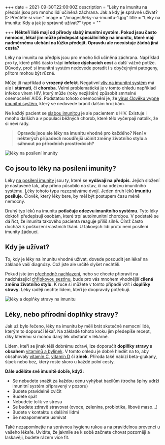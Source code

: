 +++
date = 2021-09-30T22:00:00Z
description = "Léky na imunitu na předpis jsou pro mnoho lidí učiněná záchrana. Jak a kdy je správně užívat? ▷ Přečtěte si více."
image = "/images/leky-na-imunitu-1.jpg"
title = "Léky na imunitu: Kdy a jak je správně užívat?"
type = ""

+++
**Někteří lidé mají od přírody slabý imunitní systém. Pokud jsou často nemocní, lékař jim může předepsat speciální léky na imunitu, které mají nadměrnému ulehání na lůžko předejít. Opravdu ale neexistuje žádná jiná cesta?**

Léky na imunitu na předpis jsou pro mnoho lidí učiněná záchrana. Například pro ty, které příliš často trápí **infekce dýchacích cest** a další vážné potíže. Důvody, proč si imunitní systém nedovede poradit i s obyčejnými patogeny, přitom mohou být různé.

Může jít například o **vrozený defekt**. Negativní [vliv na imunitní systém](https://www.oslabenaimunita.cz/imunitni-system-vite-jak-funguje/) má ale i **stárnutí**, či **choroba**. Velmi problematická je v tomto ohledu například infekce virem HIV, který může (roky nezjištěn) způsobit smrtelné onemocnění AIDS. Podstatou tohoto onemocnění je, že [virus člověku vypne imunitní systém](https://www.oslabenaimunita.cz/blog/nejcastejsi-virova-onemocni-a-jak-se-jim-branit/), který se nedovede bránit dalším hrozbám.

Ne každý pacient se [slabou imunitou](https://www.oslabenaimunita.cz/oslabena-imunita-priznaky-a-prevence/) je ale pacientem s HIV. Existuje i mnoho dalších a v populaci běžných chorob, které tělo vyčerpají natolik, že si neví rady.

> **Opravdu jsou ale léky na imunitu vhodné pro každého? Není v některých případech moudřejší učinit změny životního stylu a sáhnout po přírodních prostředcích?**

![léky na posílení imunity](/images/leky-na-posileni-imunity.jpg)

## Co jsou to léky na posílení imunity?

Léky [na posílení imunity](https://www.oslabenaimunita.cz/5-ucinnych-tipu-na-posileni-imunity/) jsou ty, které se **vydávají na předpis**. Jejich složení je nastavené tak, aby přímo působilo na stav, či na odezvu imunitního systému. Léky tohoto typu rozeznáváme dvojí. Jeden druh léků **imunitu posiluje**. Člověk, který léky bere, by měl být postupem času méně nemocný.

Druhý typ léků na imunitu **potlačuje odezvu imunitního systému**. Tyto léky doktoři předepisují osobám, které trpí autoimunitní chorobou. V podstatě se dá říct, že imunita takového pacienta reaguje příliš silně. Čímž často dochází k poškození vlastních tkání. U takových lidí proto není posílení imunity žádoucí.

## Kdy je užívat?

To, kdy je léky na imunitu vhodné užívat, dovede posoudit jen lékař na základě vaší diagnózy. Což jste ale určitě slyšet nechtěli.

Pokud jste jen [přechodně nachlazení](https://www.oslabenaimunita.cz/blog/caj-na-nachlazeni-jak-ho-pripravit-a-ktery-pomuze/), nebo se chcete připravit na nadcházející [chřipkovou sezónu](https://www.oslabenaimunita.cz/blog/nejcastejsi-priznaky-chripky-a-jeji-lecba/), bude pro vás mnohem vhodnější **cílená změna životního stylu**. K ruce si můžete v tomto případě vzít i **doplňky stravy**. Léky raději nechte lidem, kteří je doopravdy potřebují.

![léky a doplňky stravy na imunitu](/images/leky-a-doplnky-stravy-na-imunitu.jpg)

## Léky, nebo přírodní doplňky stravy?

Jak už bylo řečeno, léky na imunitu by měli brát skutečně nemocní lidé, kterým to doporučí lékař. Na základě tohoto kroku jim předepíše recept, díky kterému si mohou daný lék obstarat v lékárně.

Lidem, kteří se jinak těší dobrému zdraví, lze doporučit **doplňky stravy s obsahem** [vitamínů a bylinek](https://www.oslabenaimunita.cz/4-nejucinnejsi-bylinky-na-podporu-imunity/). V tomto ohledu je dobré hledět na to, aby obsahovaly [vitamín C](https://www.oslabenaimunita.cz/blog/vitamin-c-pro-zdravou-imunitu/), [vitamín D](https://www.oslabenaimunita.cz/blog/vitamin-d3-ochrana-pred-onemocnenim/) či **zinek**. Příroda také nabízí beta-glukany, šípek nebo bez, který roste skoro u každé polní cesty.

**Dále uděláte své imunitě dobře, když:**

* Se nebudete snažit za každou cenu vyhýbat bacilům (trocha špíny udrží imunitní systém připravený v pozoru)
* Budete pravidelně cvičit
* Budete spát
* Nebudete tolik ve stresu
* Se budete zdravě stravovat (ovoce, zelenina, probiotika, libové maso…)
* Budete v kontaktu s dalšími lidmi
* Se nezapomenete usmívat

Také nezapomínejte na správnou hygienu rukou a na pravidelnou prevenci u vašeho lékaře. Uvidíte, že jakmile se k sobě začnete chovat pozorněji a laskavěji, budete rázem více fit.